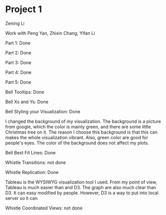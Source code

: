 <h1>Project 1</h1>
Zening Li

Work with Peng Yan, Zhixin Chang, Yifan Li

Part 1: Done

Part 2: Done

Part 3: Done

Part 4: Done

Part 5: Done

Bell Tooltips: Done

Bell Xs and Ys: Done

Bell Styling your Visualization: Done

I changed the background of my visualization. The background is a picture from google, which the color is mainly green, and there are some little Christmas tree on it. The reason I choose this background is that this can makes the whole visualization vibrant. Also, green color are good for people's eyes. The color of the background does not affect my plots.

Bell Best Fit Lines: Done

Whistle Transitions: not done

Whistle Replication: Done

Tableau is the WYSIWYG visualization tool I used. From my point of view, Tableau is much easier than and D3. The graph are also much clear than D3. It can easy modified by people. However, D3 is a way to put into local server so it can

Whistle Coordinated Views: not done
